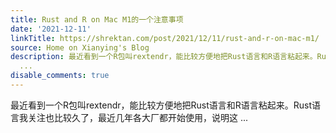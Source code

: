 ```yaml
---
title: Rust and R on Mac M1的一个注意事项
date: '2021-12-11'
linkTitle: https://shrektan.com/post/2021/12/11/rust-and-r-on-mac-m1/
source: Home on Xianying's Blog
description: 最近看到一个R包叫rextendr，能比较方便地把Rust语言和R语言粘起来。Rust语言我关注也比较久了，最近几年各大厂都开始使用，说明这
  ...
disable_comments: true
---
```

最近看到一个R包叫rextendr，能比较方便地把Rust语言和R语言粘起来。Rust语言我关注也比较久了，最近几年各大厂都开始使用，说明这 ...